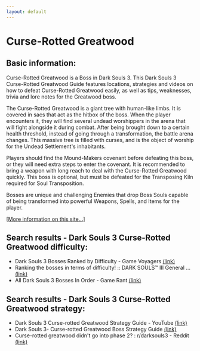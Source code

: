 ```yaml
---
layout: default
---
```

# Curse-Rotted Greatwood

## Basic information:
Curse-Rotted Greatwood is a Boss in Dark Souls 3. This Dark Souls 3 Curse-Rotted Greatwood Guide features locations, strategies and videos on how to defeat Curse-Rotted Greatwood easily, as well as tips, weaknesses, trivia and lore notes for the Greatwood boss.

The Curse-Rotted Greatwood is a giant tree with human-like limbs. It is covered in sacs that act as the hitbox of the boss. When the player encounters it, they will find several undead worshippers in the arena that will fight alongside it during combat. After being brought down to a certain health threshold, instead of going through a transformation, the battle arena changes. This massive tree is filled with curses, and is the object of worship for the Undead Settlement's inhabitants.

Players should find the Mound-Makers covenant before defeating this boss, or they will need extra steps to enter the covenant. It is recommended to bring a weapon with long reach to deal with the Curse-Rotted Greatwood quickly. This boss is optional, but must be defeated for the Transposing Kiln required for Soul Transposition.

Bosses are unique and challenging Enemies that drop Boss Souls capable of being transformed into powerful Weapons, Spells, and Items for the player.


[[More information on this site...]](https://darksouls3.wiki.fextralife.com//Curse-Rotted+Greatwood)

## Search results - Dark Souls 3 Curse-Rotted Greatwood difficulty:
- Dark Souls 3 Bosses Ranked by Difficulty - Game Voyagers [(link)](https://gamevoyagers.com/dark-souls-3-bosses-ranked-difficulty/)
- Ranking the bosses in terms of difficulty! :: DARK SOULS™ III General ... [(link)](https://steamcommunity.com/app/374320/discussions/0/361787186432143026/)
- All Dark Souls 3 Bosses In Order - Game Rant [(link)](https://gamerant.com/dark-souls-3-ds3-all-bosses-in-order/)

## Search results - Dark Souls 3 Curse-Rotted Greatwood strategy:
- Dark Souls 3 Curse-rotted Greatwood Strategy Guide - YouTube [(link)](https://www.youtube.com/watch?v=6vNCBcnjxL4)
- Dark Souls 3- Curse-rotted Greatwood Boss Strategy Guide [(link)](https://www.youtube.com/watch?v=ECo-NkM3WmY)
- Curse-rotted greatwood didn't go into phase 2? : r/darksouls3 - Reddit [(link)](https://www.reddit.com/r/darksouls3/comments/183q9sm/curserotted_greatwood_didnt_go_into_phase_2/)
